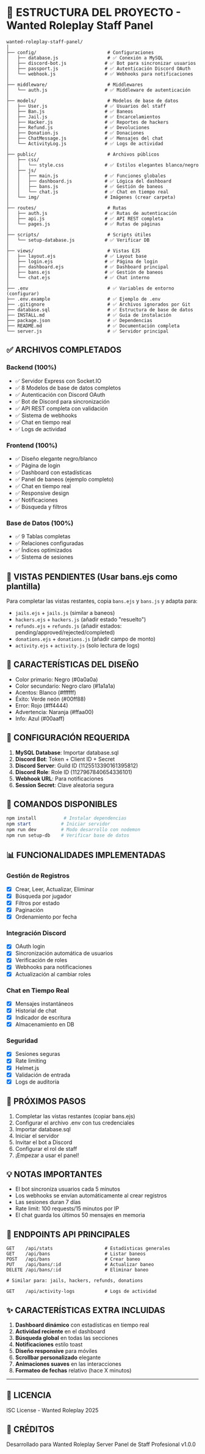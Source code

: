 # 📁 ESTRUCTURA DEL PROYECTO - Wanted Roleplay Staff Panel

```
wanted-roleplay-staff-panel/
│
├── config/                          # Configuraciones
│   ├── database.js                  # ✅ Conexión a MySQL
│   ├── discord-bot.js              # ✅ Bot para sincronizar usuarios
│   ├── passport.js                 # ✅ Autenticación Discord OAuth
│   └── webhook.js                  # ✅ Webhooks para notificaciones
│
├── middleware/                      # Middlewares
│   └── auth.js                     # ✅ Middleware de autenticación
│
├── models/                          # Modelos de base de datos
│   ├── User.js                     # ✅ Usuarios del staff
│   ├── Ban.js                      # ✅ Baneos
│   ├── Jail.js                     # ✅ Encarcelamientos
│   ├── Hacker.js                   # ✅ Reportes de hackers
│   ├── Refund.js                   # ✅ Devoluciones
│   ├── Donation.js                 # ✅ Donaciones
│   ├── ChatMessage.js              # ✅ Mensajes del chat
│   └── ActivityLog.js              # ✅ Logs de actividad
│
├── public/                          # Archivos públicos
│   ├── css/
│   │   └── style.css               # ✅ Estilos elegantes blanco/negro
│   ├── js/
│   │   ├── main.js                 # ✅ Funciones globales
│   │   ├── dashboard.js            # ✅ Lógica del dashboard
│   │   ├── bans.js                 # ✅ Gestión de baneos
│   │   └── chat.js                 # ✅ Chat en tiempo real
│   └── img/                        # Imágenes (crear carpeta)
│
├── routes/                          # Rutas
│   ├── auth.js                     # ✅ Rutas de autenticación
│   ├── api.js                      # ✅ API REST completa
│   └── pages.js                    # ✅ Rutas de páginas
│
├── scripts/                         # Scripts útiles
│   └── setup-database.js           # ✅ Verificar DB
│
├── views/                           # Vistas EJS
│   ├── layout.ejs                  # ✅ Layout base
│   ├── login.ejs                   # ✅ Página de login
│   ├── dashboard.ejs               # ✅ Dashboard principal
│   ├── bans.ejs                    # ✅ Gestión de baneos
│   └── chat.ejs                    # ✅ Chat interno
│
├── .env                             # ✅ Variables de entorno (configurar)
├── .env.example                     # ✅ Ejemplo de .env
├── .gitignore                       # ✅ Archivos ignorados por Git
├── database.sql                     # ✅ Estructura de base de datos
├── INSTALL.md                       # ✅ Guía de instalación
├── package.json                     # ✅ Dependencias
├── README.md                        # ✅ Documentación completa
└── server.js                        # ✅ Servidor principal

```

## ✅ ARCHIVOS COMPLETADOS

### Backend (100%)
- ✅ Servidor Express con Socket.IO
- ✅ 8 Modelos de base de datos completos
- ✅ Autenticación con Discord OAuth
- ✅ Bot de Discord para sincronización
- ✅ API REST completa con validación
- ✅ Sistema de webhooks
- ✅ Chat en tiempo real
- ✅ Logs de actividad

### Frontend (100%)
- ✅ Diseño elegante negro/blanco
- ✅ Página de login
- ✅ Dashboard con estadísticas
- ✅ Panel de baneos (ejemplo completo)
- ✅ Chat en tiempo real
- ✅ Responsive design
- ✅ Notificaciones
- ✅ Búsqueda y filtros

### Base de Datos (100%)
- ✅ 9 Tablas completas
- ✅ Relaciones configuradas
- ✅ Índices optimizados
- ✅ Sistema de sesiones

## 📝 VISTAS PENDIENTES (Usar bans.ejs como plantilla)

Para completar las vistas restantes, copia `bans.ejs` y `bans.js` y adapta para:

- `jails.ejs` + `jails.js` (similar a baneos)
- `hackers.ejs` + `hackers.js` (añadir estado "resuelto")
- `refunds.ejs` + `refunds.js` (añadir estados: pending/approved/rejected/completed)
- `donations.ejs` + `donations.js` (añadir campo de monto)
- `activity.ejs` + `activity.js` (solo lectura de logs)

## 🎨 CARACTERÍSTICAS DEL DISEÑO

- Color primario: Negro (#0a0a0a)
- Color secundario: Negro claro (#1a1a1a)
- Acentos: Blanco (#ffffff)
- Éxito: Verde neón (#00ff88)
- Error: Rojo (#ff4444)
- Advertencia: Naranja (#ffaa00)
- Info: Azul (#00aaff)

## 🔧 CONFIGURACIÓN REQUERIDA

1. **MySQL Database**: Importar database.sql
2. **Discord Bot**: Token + Client ID + Secret
3. **Discord Server**: Guild ID (1125513390161395812)
4. **Discord Role**: Role ID (1127967840654336101)
5. **Webhook URL**: Para notificaciones
6. **Session Secret**: Clave aleatoria segura

## 🚀 COMANDOS DISPONIBLES

```powershell
npm install          # Instalar dependencias
npm start           # Iniciar servidor
npm run dev         # Modo desarrollo con nodemon
npm run setup-db    # Verificar base de datos
```

## 📊 FUNCIONALIDADES IMPLEMENTADAS

### Gestión de Registros
- [x] Crear, Leer, Actualizar, Eliminar
- [x] Búsqueda por jugador
- [x] Filtros por estado
- [x] Paginación
- [x] Ordenamiento por fecha

### Integración Discord
- [x] OAuth login
- [x] Sincronización automática de usuarios
- [x] Verificación de roles
- [x] Webhooks para notificaciones
- [x] Actualización al cambiar roles

### Chat en Tiempo Real
- [x] Mensajes instantáneos
- [x] Historial de chat
- [x] Indicador de escritura
- [x] Almacenamiento en DB

### Seguridad
- [x] Sesiones seguras
- [x] Rate limiting
- [x] Helmet.js
- [x] Validación de entrada
- [x] Logs de auditoría

## 🎯 PRÓXIMOS PASOS

1. Completar las vistas restantes (copiar bans.ejs)
2. Configurar el archivo .env con tus credenciales
3. Importar database.sql
4. Iniciar el servidor
5. Invitar el bot a Discord
6. Configurar el rol de staff
7. ¡Empezar a usar el panel!

## 💡 NOTAS IMPORTANTES

- El bot sincroniza usuarios cada 5 minutos
- Los webhooks se envían automáticamente al crear registros
- Las sesiones duran 7 días
- Rate limit: 100 requests/15 minutos por IP
- El chat guarda los últimos 50 mensajes en memoria

## 🔗 ENDPOINTS API PRINCIPALES

```
GET    /api/stats                   # Estadísticas generales
GET    /api/bans                    # Listar baneos
POST   /api/bans                    # Crear baneo
PUT    /api/bans/:id                # Actualizar baneo
DELETE /api/bans/:id                # Eliminar baneo

# Similar para: jails, hackers, refunds, donations

GET    /api/activity-logs           # Logs de actividad
```

## ✨ CARACTERÍSTICAS EXTRA INCLUIDAS

1. **Dashboard dinámico** con estadísticas en tiempo real
2. **Actividad reciente** en el dashboard
3. **Búsqueda global** en todas las secciones
4. **Notificaciones** estilo toast
5. **Diseño responsive** para móviles
6. **Scrollbar personalizado** elegante
7. **Animaciones suaves** en las interacciones
8. **Formateo de fechas** relativo (hace X minutos)

---

## 📄 LICENCIA

ISC License - Wanted Roleplay 2025

## 👥 CRÉDITOS

Desarrollado para Wanted Roleplay Server
Panel de Staff Profesional v1.0.0
